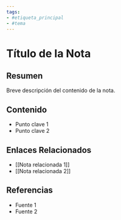 ```yaml
---
tags: 
- #etiqueta_principal
- #tema
---
```


# Título de la Nota

## Resumen
Breve descripción del contenido de la nota.

## Contenido
- Punto clave 1
- Punto clave 2

## Enlaces Relacionados
- [[Nota relacionada 1]]
- [[Nota relacionada 2]]

## Referencias
- Fuente 1
- Fuente 2
